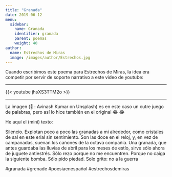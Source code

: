 ```yaml
---
title: "Granada"
date: 2019-06-12
menu:
  sidebar:
    name: Granada
    identifier: granada
    parent: poemas
    weight: 40
author:
  name: Estrechos de Miras
  image: /images/author/Estrechos.jpg
---
```


Cuando escribimos este poema para Estrechos de Miras, la idea era competir por servir de soporte narrativo a este video de youtube:

---

{{< youtube jhsXS3TTM2o >}}

---

La imagen (📸 : Avinash Kumar on Unsplash) es en este caso un cutre juego de palabras, pero así lo hice también en el original 😂 😂 

He aquí el (mini) texto:

Silencio. Explotan poco a poco las granadas a mi alrededor, como cristales de sal en este erial sin sentimiento. Son las doce en el reloj, y, en vez de campanadas, suenan los cañones de la octava compañía. Una granada, que antes guardaba las lluvias de abril para los meses de estío, sirve sólo ahora de juguete antiestrés. Sólo rezo porque no me encuentren. Porque no caiga la siguiente bomba. Sólo pido piedad. Solo grito: no a la guerra

#granada #grenade #poesiaenespañol #estrechosdemiras
